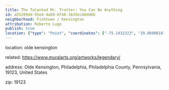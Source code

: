 ```yaml
---
title: The Talented Mr. Trotter: You Can Be Anything
id: a55209dd-55e4-4ab9-bf46-1635ecb6dd6b
neighborhood: Fishtown / Kensington
attribution: Roberto Lugo
publish: true
location: {"type": "Point", "coordinates": ["-75.1432323", "39.9690016"]}
---
```


location: olde kensington


            
related: https://www.muralarts.org/artworks/legendary/




            
address: Olde Kensington, Philadelphia, Philadelphia County, Pennsylvania, 19123, United States



zip: 19123



                